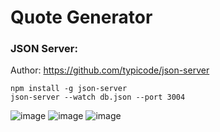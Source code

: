 # Quote Generator

### JSON Server: 
Author: https://github.com/typicode/json-server 
```
npm install -g json-server
json-server --watch db.json --port 3004
```

![image](https://user-images.githubusercontent.com/34694824/199258781-0b2cd989-e0f0-4ba9-9fcb-e615fc7de0ce.png)
![image](https://user-images.githubusercontent.com/34694824/199258900-0d408e42-66a4-4270-a9c2-27ddc5d534b3.png)
![image](https://user-images.githubusercontent.com/34694824/199258981-4f7abe03-0b0e-471a-8a89-a6b90f485964.png)
